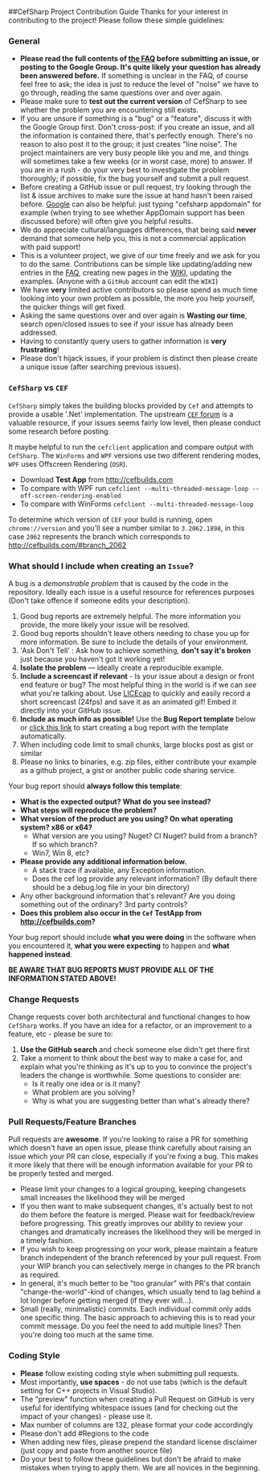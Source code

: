 ##CefSharp Project Contribution Guide
Thanks for your interest in contributing to the project! Please follow these simple guidelines:

### General
- **Please read the full contents of [the FAQ](https://github.com/cefsharp/CefSharp/wiki/Frequently-asked-questions) before submitting an issue, or posting to the Google Group. It's quite likely your question has already been answered before.** If something is unclear in the FAQ, of course feel free to ask; the idea is just to reduce the level of "noise" we have to go through, reading the same questions over and over again.
- Please make sure to **test out the current version** of CefSharp to see whether the problem you are encountering still exists.
- If you are unsure if something is a "bug" or a "feature", discuss it with the Google Group first. Don't cross-post: if you create an issue, and all the information is contained there, that's perfectly enough. There's no reason to also post it to the group; it just creates "line noise". The project maintainers are very busy people like you and me, and things will sometimes take a few weeks (or in worst case, more) to answer. If you are in a rush - do your very best to investigate the problem thoroughly; if possible, fix the bug yourself and submit a pull request.
- Before creating a GitHub issue or pull request, try looking through the list & issue archives to make sure the issue at hand hasn't been raised before. [Google](http://www.google.com) can also be helpful: just typing "cefsharp appdomain" for example (when trying to see whether AppDomain support has been discussed before) will often give you helpful results.
- We do appreciate cultural/languages differences, that being said **never** demand that someone help you, this is not a commercial application with paid support!
- This is a volunteer project, we give of our time freely and we ask for you to do the same. Contributions can be simple like updating/adding new entries in the [FAQ](https://github.com/cefsharp/CefSharp/wiki/Frequently-asked-questions), creating new pages in the [WIKI](https://github.com/cefsharp/CefSharp/wiki), updating the examples. (Anyone with a `GitHub` account can edit the `WIKI`)
- We have **very** limited active contributors so please spend as much time looking into your own problem as possible, the more you help yourself, the quicker things will get fixed.
- Asking the same questions over and over again is **Wasting our time**, search open/closed issues to see if your issue has already been addressed.
- Having to constantly query users to gather information is **very frustrating**!
- Please don't hijack issues, if your problem is distinct then please create a unique issue (after searching previous issues).

### `CefSharp` vs `CEF`

`CefSharp` simply takes the building blocks provided by `Cef` and attempts to provide a usable '.Net' implementation.
The upstream [`CEF` forum](http://magpcss.org/ceforum/) is a valuable resource, if your issues seems fairly low level, then please conduct some research before posting.

It maybe helpful to run the `cefclient` application and compare output with `CefSharp`. The `WinForms` and `WPF` versions use two different rendering modes, `WPF` uses Offscreen Rendering (`OSR`).

- Download **Test App** from http://cefbuilds.com
- To compare with WPF run `cefclient --multi-threaded-message-loop --off-screen-rendering-enabled`
- To compare with WinForms `cefclient --multi-threaded-message-loop`

To determine which version of `CEF` your build is running, open `chrome://version` and you'll see a number similar to `3.2062.1898`, in this case `2062` represents the branch which corresponds to http://cefbuilds.com/#branch_2062

### What should I include when creating an `Issue`?

A bug is a _demonstrable problem_ that is caused by the code in the repository. Ideally each issue is a useful resource for references purposes (Don't take offence if someone edits your description).

1. Good bug reports are extremely helpful. The more information you provide, the more likely your issue will be resolved.
2. Good bug reports shouldn't leave others needing to chase you up for more information. Be sure to include the
details of your environment.
3. 'Ask Don't Tell' : Ask how to achieve something, **don't say it's broken** just because you haven't got it working yet!
4. **Isolate the problem** &mdash; ideally create a reproducible example.
5. **Include a screencast if relevant** - Is your issue about a design or front end feature or bug? The most helpful thing in the world is if we can *see* what you're talking about. Use [LICEcap](http://www.cockos.com/licecap/) to quickly and easily record a short screencast (24fps) and save it as an animated gif! Embed it directly into your GitHub issue.
6. **Include as much info as possible!** Use the **Bug Report template** below or [click this link](https://github.com/CefSharp/CefSharp/issues/new?title=Bug%3A&body=%23%23%23%23+Issue+Summary%0D%0AWhat+is+the+expected+output%3F+What+do+you+see+instead%3F%0D%0A%0D%0A%23%23%23%23+Steps+to+Reproduce%0D%0A1.+This+is+the+first+step%0D%0A%0D%0AThis+is+a+bug+because...%0D%0ACode+sample+if+relevant%0D%0A%0D%0A%23%23%23%23+Technical+details%0D%0A%0D%0A%2A+CefSharp+Version%3A+nuget+-+master+-+latest+commit%3A++INSERT+COMMIT+REF%0D%0A%2A+Operating+System%3A+%0D%0A%2A+x86%2Fx64%3A+%0D%0A%2A+WinForms%2FWPF%2FOffScreen%3A+) to start creating a bug report with the template automatically.
7. When including code limit to small chunks, large blocks post as gist or similar
8. Please no links to binaries, e.g. zip files, either contribute your example as a github project, a gist or another public code sharing service.

Your bug report should **always follow this template**:

- **What is the expected output? What do you see instead?**
- **What steps will reproduce the problem?**
- **What version of the product are you using? On what operating system? x86 or x64?**
    - What version are you using? Nuget? CI Nuget? build from a branch? If so which branch?
    - Win7, Win 8, etc?
- **Please provide any additional information below.**
    - A stack trace if available, any Exception information.
    - Does the cef log provide any relevant information? (By default there should be a debug.log file in your bin directory)
- Any other background information that's relevant? Are you doing something out of the ordinary? 3rd party controls?
- **Does this problem also occur in the `Cef` TestApp from http://cefbuilds.com?**

Your bug report should include **what you were doing** in the software when you encountered it, **what you were expecting** to happen and **what happened instead**.

**BE AWARE THAT BUG REPORTS MUST PROVIDE ALL OF THE INFORMATION STATED ABOVE!**

### Change Requests

Change requests cover both architectural and functional changes to how `CefSharp` works. If you have an idea for a refactor, or an improvement to a feature, etc - please be sure to:

1. **Use the GitHub search** and check someone else didn't get there first
2. Take a moment to think about the best way to make a case for, and explain what you're thinking as it's up to you to convince the project's leaders the change is worthwhile. Some questions to consider are:
	- Is it really one idea or is it many?
	- What problem are you solving?
	- Why is what you are suggesting better than what's already there?

### Pull Requests/Feature Branches

Pull requests are **awesome**. If you're looking to raise a PR for something which doesn't have an open issue, please think carefully about raising an issue which your PR can close, especially if you're fixing a bug. This makes it more likely that there will be enough information available for your PR to be properly tested and merged.

- Please limit your changes to a logical grouping, keeping changesets small increases the likelihood they will be merged
- If you then want to make subsequent changes, it's actually best to not do them before the feature is merged. Please wait for feedback/review before progressing. This greatly improves our ability to review your changes and dramatically increases the likelihood they will be merged in a timely fashion.
- If you wish to keep progressing on your work, please maintain a feature branch independent of the branch referenced by your pull request. From your WIP branch you can selectively merge in changes to the PR branch as required.
- In general, it's much better to be "too granular" with PR's that contain "change-the-world"-kind of changes, which usually tend to lag behind a lot longer before getting merged (if they ever will...).
- Small (really, minimalistic) commits. Each individual commit only adds one specific thing. The basic approach to achieving this is to read your commit message. Do you feel the need to add multiple lines? Then you're doing too much at the same time.

### Coding Style
- **Please** follow existing coding style when submitting pull requests.
- Most importantly, **use spaces** - do not use tabs (which is the default setting for C++ projects in Visual Studio).
- The "preview" function when creating a Pull Request on GitHub is very useful for identifying whitespace issues (and for checking out the impact of your changes) - please use it.
- Max number of columns are 132, please format your code accordingly
- Please don't add #Regions to the code
- When adding new files, please prepend the standard license disclaimer (just copy and paste from another source file)
- Do your best to follow these guidelines but don't be afraid to make mistakes when trying to apply them. We are all novices in the beginning.